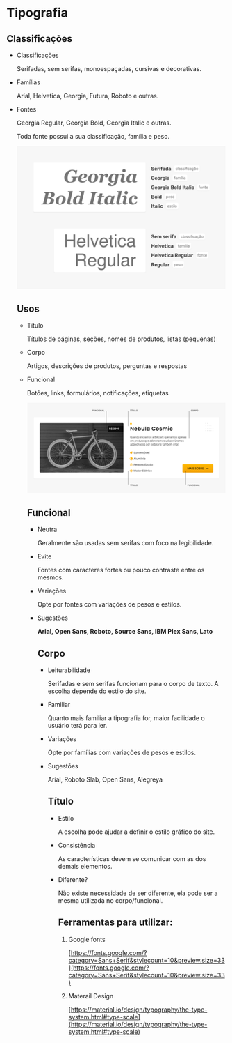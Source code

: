# Tipografia

## Classificações

- Classificações
    
    Serifadas, sem serifas, monoespaçadas, cursivas e decorativas.
    
- Famílias
    
    Arial, Helvetica, Georgia, Futura, Roboto e outras.
    
- Fontes
    
    Georgia Regular, Georgia Bold, Georgia Italic e outras.
    
    Toda fonte possui a sua classificação, família e peso.
    
    ![Untitled](/Tipografia/img/Untitled.png)
    
    ## Usos
    
    - Título
        
        Títulos de páginas, seções, nomes de produtos, listas (pequenas)
        
    - Corpo
        
        Artigos, descrições de produtos, perguntas e respostas
        
    - Funcional
        
        Botões, links, formulários, notificações, etiquetas
        
        ![Untitled](/Tipografia/img/Untitled%201.png)
        
        ## Funcional
        
        - Neutra
            
            Geralmente são usadas sem serifas com foco na legibilidade.
            
        - Evite
            
            Fontes com caracteres fortes ou pouco contraste entre os mesmos.
            
        - Variações
            
            Opte por fontes com variações de pesos e estilos.
            
        - Sugestões
            
            **Arial, Open Sans, Roboto, Source Sans, IBM Plex Sans, Lato**
            
            ## Corpo
            
            - Leiturabilidade
                
                Serifadas e sem serifas funcionam para o corpo de texto. A escolha depende do estilo do site.
                
            - Familiar
                
                Quanto mais familiar a tipografia for, maior facilidade o usuário terá para ler.
                
            - Variações
                
                Opte por famílias com variações de pesos e estilos.
                
            - Sugestões
                
                Arial, Roboto Slab, Open Sans, Alegreya
                
                ## Título
                
                - Estilo
                    
                    A escolha pode ajudar a definir o estilo gráfico do site.
                    
                - Consistência
                    
                    As características devem se comunicar com as dos demais elementos.
                    
                - Diferente?
                    
                    Não existe necessidade de ser diferente, ela pode ser a mesma utilizada no corpo/funcional.
                    
                    ## Ferramentas para utilizar:
                    
                    1. Google fonts 
                        
                        [https://fonts.google.com/?category=Sans+Serif&stylecount=10&preview.size=33](https://fonts.google.com/?category=Sans+Serif&stylecount=10&preview.size=33)
                        
                    2. Materail Design 
                        
                        [https://material.io/design/typography/the-type-system.html#type-scale](https://material.io/design/typography/the-type-system.html#type-scale)